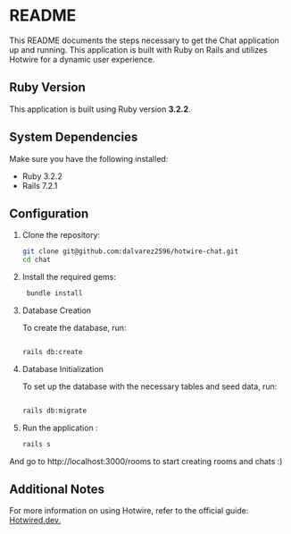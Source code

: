 # README

This README documents the steps necessary to get the Chat application up and running. This application is built with Ruby on Rails and utilizes Hotwire for a dynamic user experience.

## Ruby Version

This application is built using Ruby version **3.2.2**.

## System Dependencies

Make sure you have the following installed:

- Ruby 3.2.2
- Rails 7.2.1

## Configuration

1. Clone the repository:
   ```bash
   git clone git@github.com:dalvarez2596/hotwire-chat.git
   cd chat
   ```
2. Install the required gems:

   ```bash
    bundle install
    ```
3. Database Creation

    To create the database, run:

    ```bash

    rails db:create
    ```
4. Database Initialization

    To set up the database with the necessary tables and seed data, run:

    ```bash

    rails db:migrate
    ```

5. Run the application :

    ```bash
    rails s
    ```  

And go to http://localhost:3000/rooms to start creating rooms and chats :)

## Additional Notes  

For more information on using Hotwire, refer to the official guide: [Hotwired.dev.](https://hotwired.dev/)
